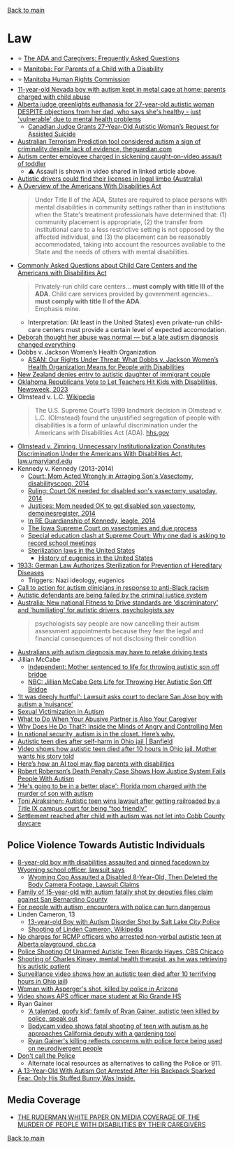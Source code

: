 [Back to main](README.md)

# Law

* :star: [The ADA and Caregivers: Frequently Asked Questions](https://adata.org/factsheet/ada-and-caregivers)
* :star: [Manitoba: For Parents of a Child with a Disability](https://www.gov.mb.ca/fs/imd/childwdisab.html)
* :star: [Manitoba Human Rights Commission](https://manitobahumanrights.ca/)
* [11-year-old Nevada boy with autism kept in metal cage at home; parents charged with child abuse](https://www.nbcnews.com/news/us-news/11-year-old-nevada-boy-autism-kept-metal-cage-home-parents-charged-chi-rcna149375)
* [Alberta judge greenlights euthanasia for 27-year-old autistic woman DESPITE objections from her dad, who says she's healthy - just 'vulnerable' due to mental health problems](https://www.dailymail.co.uk/health/article-13244691/Alberta-judge-greenlights-euthanasia-autistic-woman-DESPITE-objection-dad.html)
  * [Canadian Judge Grants 27-Year-Old Autistic Woman’s Request for Assisted Suicide](https://www.ncregister.com/cna/canadian-judge-grants-27-year-old-autistic-woman-s-request-for-assisted-suicide)
* [Australian Terrorism Prediction tool considered autism a sign of criminality despite lack of evidence, theguardian.com](https://www.theguardian.com/australia-news/2023/may/12/australian-terrorism-prediction-tool-considered-autism-a-sign-of-criminality-despite-lack-of-evidence)
* [Autism center employee charged in sickening caught-on-video assault of toddler](https://nypost.com/2024/05/03/us-news/childs-sickening-assault-at-autism-center-captured-on-video-employee-charged/)
  * :warning: Assault is shown in video shared in linked article above.
* [Autistic drivers could find their licenses in legal limbo (Australia)](https://www.abc.net.au/news/2023-11-20/autism-driving-licences-new-standards/103108100)
* [A Overview of the Americans With Disabilities Act](https://adata.org/factsheet/ADA-overview)
  > Under Title II of the ADA, States are required to place persons with mental disabilities in community settings rather than in institutions when the State's treatment professionals have determined that: (1) community placement is appropriate, (2) the transfer from institutional care to a less restrictive setting is not opposed by the affected individual, and (3) the placement can be reasonably accommodated, taking into account the resources available to the State and the needs of others with mental disabilities.
* [Commonly Asked Questions about Child Care Centers and the Americans with Disabilities Act](https://www.ada.gov/resources/child-care-centers/)
  > Privately-run child care centers... **must comply with title III of the ADA**. Child care services provided by government agencies... **must comply with title II of the ADA**.  
  > Emphasis mine. 
  * Interpretation: (At least in the United States) even private-run child-care centers must provide a certain level of expected accomodation.
* [Deborah thought her abuse was normal — but a late autism diagnosis changed everything](https://www.abc.net.au/news/2023-01-09/late-autism-diagnosis-changed-everything-for-victim-survivor/101826824)
* Dobbs v. Jackson Women’s Health Organization
  * [ASAN: Our Rights Under Threat: What Dobbs v. Jackson Women’s Health Organization Means for People with Disabilities](https://autisticadvocacy.org/policy/toolkits/ourrights/)
* [New Zealand denies entry to autistic daughter of immigrant couple](https://www.theguardian.com/world/2022/apr/26/new-zealand-denies-entry-to-autistic-daughter-of-immigrant-couple)
* [Oklahoma Republicans Vote to Let Teachers Hit Kids with Disabilities, Newsweek, 2023](https://www.newsweek.com/oklahoma-republicans-vote-let-teahers-hit-kids-disabilities-1787784)
* Olmstead v. L.C. [Wikipedia](https://en.wikipedia.org/wiki/Olmstead_v._L.C.)
  > The U.S. Supreme Court’s 1999 landmark decision in Olmstead v. L.C. (Olmstead) found the unjustified segregation of people with disabilities is a form of unlawful discrimination under the Americans with Disabilities Act (ADA).
  > [hhs.gov](https://www.hhs.gov/civil-rights/for-individuals/special-topics/community-living-and-olmstead/index.html)
* [Olmstead v. Zimring, Unnecessary Institutionalization Constitutes Discrimination Under the Americans With Disabilities Act, law.umaryland.edu](https://digitalcommons.law.umaryland.edu/cgi/viewcontent.cgi?referer=&httpsredir=1&article=1064&context=jhclp)
* Kennedy v. Kennedy (2013-2014)
  * [Court: Mom Acted Wrongly in Arraging Son's Vasectomy, disabilityscoop, 2014](https://www.disabilityscoop.com/2014/04/18/court-sons-vasectomy/19291/)
  * [Ruling: Court OK needed for disabled son's vasectomy, usatoday, 2014](https://www.usatoday.com/story/news/nation/2014/04/18/ruling-court-ok-needed-for-disabled-sons-vasectomy/7893917/)
  * [Justices: Mom needed OK to get disabled son vasectomy, demoinesregister, 2014](https://www.desmoinesregister.com/story/news/crime-and-courts/2014/04/19/iowa-justices-disabled-son-vasectomy/7901073/)
  * [In RE Guardianship of Kennedy, leagle, 2014](https://www.leagle.com/decision/iniaco20140418138)
  * [The Iowa Supreme Court on vasectomies and due process](https://iowaappeals.com/administrator/the-iowa-supreme-court-on-vasectomies-and-due-process/)
  * [Special education clash at Supreme Court: Why one dad is asking to record school meetings](https://www.usatoday.com/story/news/politics/2024/06/05/iep-disabilities-autism-supreme-court-massachusetts/73879835007/)
  * [Sterilization laws in the United States](https://en.wikipedia.org/wiki/Sterilization_law_in_the_United_States)
    * [History of eugenics in the United States](https://gallaudet.edu/museum/exhibits/history-through-deaf-eyes/language-and-identity/a-deaf-variety-of-the-human-race/#:~:text=Alexander%20Graham%20Bell%20studied%20eugenics,all%2C%20marrying%20other%20deaf%20people.)
* [1933: German Law Authorizes Sterilization for Prevention of Hereditary Diseases](https://newspapers.ushmm.org/events/german-law-authorizes-sterilization-for-prevention-of-hereditary-diseases)
  * Triggers: Nazi ideology, eugenics
* [Call to action for autism clinicians in response to anti-Black racism](https://www.ncbi.nlm.nih.gov/pmc/articles/PMC9008552/)
* [Autistic defendants are being failed by the criminal justice system](https://www.cam.ac.uk/research/news/autistic-defendants-are-being-failed-by-the-criminal-justice-system)
* [Australia: New national Fitness to Drive standards are 'discriminatory' and 'humiliating' for autistic drivers, psychologists say](https://www.abc.net.au/news/2023-11-26/national-fitness-to-drive-standards-humiliating-autistic-drivers/103147928)
  > psychologists say people are now cancelling their autism assessment appointments because they fear the legal and financial consequences of not disclosing their condition
* [Australians with autism diagnosis may have to retake driving tests](https://www.drive.com.au/news/australian-autism-diagnosis-retake-driving-test/)
* Jillian McCabe
  * [Independent: Mother sentenced to life for throwing autistic son off bridge](https://www.independent.co.uk/news/world/americas/mother-sentenced-to-life-for-throwing-autistic-son-off-bridge-a6893851.html)
  * [NBC: Jillian McCabe Gets Life for Throwing Her Autistic Son Off Bridge](https://www.nbcnews.com/news/us-news/jillian-mccabe-gets-life-throwing-her-autistic-son-bridge-n524506)
* [‘It was deeply hurtful': Lawsuit asks court to declare San Jose boy with autism a ‘nuisance'](https://www.nbcbayarea.com/news/local/san-jose-lawsuit-autism-nuisance/3481996/)
* [Sexual Victimization in Autism](https://autism.org/sexual-victimization-in-autism/)
* [What to Do When Your Abusive Partner is Also Your Caregiver](https://www.thehotline.org/resources/what-to-do-when-your-abusive-partner-is-also-your-caregiver/)
* [Why Does He Do That?: Inside the Minds of Angry and Controlling Men](https://ia600108.us.archive.org/30/items/LundyWhyDoesHeDoThat/Lundy_Why-does-he-do-that.pdf)
* [In national security, autism is in the closet. Here’s why.](https://www.militarytimes.com/opinion/2023/07/17/in-national-security-autism-is-in-the-closet-heres-why/)
* [Autistic teen dies after self-harm in Ohio jail | Banfield](https://www.youtube.com/watch?v=JnmdZ9JT_gQ)
* [Video shows how autistic teen died after 10 hours in Ohio jail. Mother wants his story told](https://www.yahoo.com/news/video-shows-autistic-teen-died-015501219.html)
* [Here’s how an AI tool may flag parents with disabilities](https://apnews.com/article/child-protective-services-algorithms-artificial-intelligence-disability-02469a9ad3ed3e9a31ddae68838bc76e)
* [Robert Roberson’s Death Penalty Case Shows How Justice System Fails People With Autism](https://www.themarshallproject.org/2024/09/18/texas-autism-death-penalty-roberson)
* ['He's going to be in a better place': Florida mom charged with the murder of son with autism](https://abcnews.go.com/US/florida-mom-charged-murder-son-autism/story?id=70848791)
* [Toni Airaksinen: Autistic teen wins lawsuit after getting railroaded by a Title IX campus court for being “too friendly”](https://medium.com/@tonimaeairaksinen/toni-airaksinen-autistic-male-student-clears-name-in-court-after-false-accusations-of-sexual-4b6f04ce1564)
* [Settlement reached after child with autism was not let into Cobb County daycare](https://www.wsbtv.com/news/local/cobb-county/settlement-reached-after-child-with-autism-was-not-let-into-cobb-county-daycare/3OFDRZ7TSBE23HORAPMNUTDFQU/)

## Police Violence Towards Autistic Individuals

* [8-year-old boy with disabilities assaulted and pinned facedown by Wyoming school officer, lawsuit says](https://www.nbcnews.com/news/us-news/8-year-old-boy-disabilities-assaulted-pinned-facedown-wyoming-school-o-rcna127953)
  * [Wyoming Cop Assaulted a Disabled 8-Year-Old, Then Deleted the Body Camera Footage, Lawsuit Claims](https://reason.com/2023/12/04/wyoming-cop-assaulted-a-disabled-8-year-old-then-deleted-the-body-camera-footage/)
* [Family of 15-year-old with autism fatally shot by deputies files claim against San Bernardino County](https://www.latimes.com/california/story/2024-03-21/family-of-15-year-old-with-autism-fatally-shot-by-deputies-files-claim-against-san-bernardino-county)
* [For people with autism, encounters with police can turn dangerous](https://medicalxpress.com/news/2019-05-people-autism-encounters-police-dangerous.html)
* Linden Cameron, 13
  * [13-year-old Boy with Autism Disorder Shot by Salt Lake City Police](https://www.npr.org/2020/09/09/910975499/autistic-13-year-old-boy-shot-by-salt-lake-city-police)
  * [Shooting of Linden Cameron, Wikipedia](https://en.wikipedia.org/wiki/Shooting_of_Linden_Cameron)
* [No charges for RCMP officers who arrested non-verbal autistic teen at Alberta playground, cbc.ca](https://www.cbc.ca/news/canada/edmonton/autistic-teenager-arrest-rcmp-alberta-1.7156757)
* [Police Shooting Of Unarmed Autistic Teen Ricardo Hayes, CBS Chicaco](https://www.cbsnews.com/chicago/news/police-shooting-settlement-ricardo-hayes-sgt-khalil-muhammad-city-council-finance-committee/)
* [Shooting of Charles Kinsey, mental health therapist, as he was retrieving his autistic patient](https://en.wikipedia.org/wiki/Shooting_of_Charles_Kinsey)
* [Surveillance video shows how an autistic teen died after 10 terrifying hours in Ohio jail](https://www.dispatch.com/story/news/2024/06/01/video-shows-how-an-autistic-teen-died-after-10-hours-in-an-ohio-jail/73208311007/))
* [Woman with Asperger's shot, killed by police in Arizona](https://www.cnn.com/2016/02/05/us/aspergers-woman-killed/index.html)
* [Video shows APS officer mace student at Rio Grande HS](https://www.kob.com/new-mexico/video-shows-aps-officer-mace-student-at-rio-grande-hs/)
* Ryan Gainer
  * [‘A talented, goofy kid’: family of Ryan Gainer, autistic teen killed by police, speak out](https://www.theguardian.com/us-news/2024/mar/21/ryan-gainer-autistic-teen-police-killing-california)
  * [Bodycam video shows fatal shooting of teen with autism as he approaches California deputy with a gardening tool](https://www.cnn.com/2024/03/14/us/ryan-gainer-shooting-san-bernardino-county-deputies/index.html)
  * [Ryan Gainer's killing reflects concerns with police force being used on neurodivergent people](https://www.npr.org/2024/03/15/1238876778/ryan-gainers-killing-reflects-concerns-with-police-force-being-used-on-neurodive)
* [Don't call the Police](https://dontcallthepolice.com/about/)
  * Alternate local resources as alternatives to calling the Police or 911.
* [A 13-Year-Old With Autism Got Arrested After His Backpack Sparked Fear. Only His Stuffed Bunny Was Inside.](https://www.propublica.org/article/tennessee-school-threats-arresting-kids-with-disabilities)

## Media Coverage

* [THE RUDERMAN WHITE PAPER ON MEDIA COVERAGE OF THE MURDER OF PEOPLE WITH DISABILITIES BY THEIR CAREGIVERS](https://www.researchgate.net/publication/335150121_THE_RUDERMAN_WHITE_PAPER_ON_MEDIA_COVERAGE_OF_THE_MURDER_OF_PEOPLE_WITH_DISABILITIES_BY_THEIR_CAREGIVERS)


[Back to main](README.md)